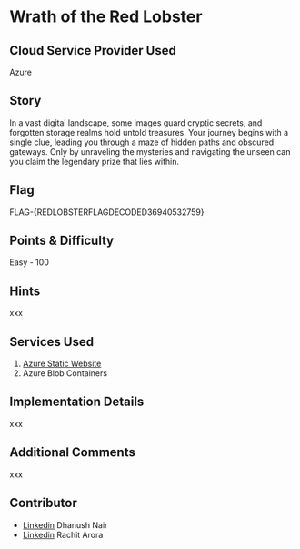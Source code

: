 # Wrath of the Red Lobster

## Cloud Service Provider Used

Azure

## Story

In a vast digital landscape, some images guard cryptic secrets, and forgotten storage realms hold untold treasures. Your journey begins with a single clue, leading you through a maze of hidden paths and obscured gateways. Only by unraveling the mysteries and navigating the unseen can you claim the legendary prize that lies within.

## Flag

FLAG-{REDLOBSTERFLAGDECODED36940532759}

## Points & Difficulty

Easy - 100

## Hints

xxx

## Services Used

1. [Azure Static Website](https://wrathredlobstertf.z22.web.core.windows.net/)
2. Azure Blob Containers


## Implementation Details

xxx

## Additional Comments

xxx


## Contributor

- [Linkedin](https://www.linkedin.com/in/dhn37/) Dhanush Nair
- [Linkedin](https://www.linkedin.com/in/rach1tarora/) Rachit Arora

